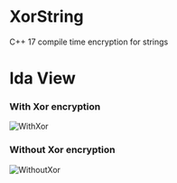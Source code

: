 # XorString
C++ 17 compile time encryption for strings

<h1> Ida View </h1>
<h3> With Xor encryption </h3>

![WithXor](https://github.com/NMBND/XorString/blob/master/WithXor.png)

<h3> Without Xor encryption </h3>

![WithoutXor](https://github.com/NMBND/XorString/blob/master/WithoutXor.png)
